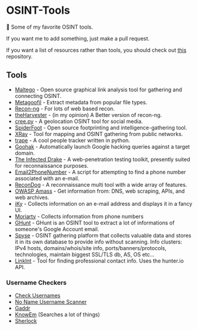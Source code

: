 # OSINT-Tools
:eyes: Some of my favorite OSINT tools.
 
If you want me to add something, just make a pull request.

If you want a list of resources rather than tools, you should check out [this](https://github.com/jivoi/awesome-osint) repository.

## Tools
 - [Maltego](https://www.paterva.com/web7/) - Open source graphical link analysis tool for gathering and connecting OSINT.
 - [Metagoofil](https://github.com/kurobeats/metagoofil) - Extract metadata from popular file types.
 - [Recon-ng](https://github.com/lanmaster53/recon-ng) - For lots of web based recon.
 - [theHarvester](https://github.com/laramies/theHarvester) - (in my opinion) A Better version of recon-ng.
 - [cree.py](http://www.geocreepy.com/) - A geolocation OSINT tool for social media.
 - [SpiderFoot](http://www.spiderfoot.net/) - Open source footprinting and intelligence-gathering tool.
 - [XRay](https://github.com/evilsocket/xray) - Tool for mapping and OSINT gathering from public networks.
 - [trape](https://github.com/boxug/trape) - A cool people tracker written in python.
 - [Goohak](https://github.com/1N3/Goohak) - Automatically launch Google hacking queries against a target domain.
 - [The Infected Drake](https://github.com/0xInfection/TIDoS-Framework) - A web-penetration testing toolkit, presently suited for reconnaissance purposes.
 - [Email2PhoneNumber](https://github.com/martinvigo/email2phonenumber) - A script for attempting to find a phone number associated with an e-mail.
 - [ReconDog](https://github.com/s0md3v/ReconDog) - A reconnaissance multi tool with a wide array of features.
 - [OWASP Amass](https://github.com/OWASP/Amass) - Get information from: DNS, web scraping, APIs, and web archives.
 - [iKy](https://github.com/kennbroorg/iKy) - Collects information on an e-mail address and displays it in a fancy UI.
 - [Moriarty](https://github.com/AzizKpln/Moriarty-Project) - Collects information from phone numbers
 - [GHunt](https://github.com/mxrch/GHunt) - GHunt is an OSINT tool to extract a lot of informations of someone's Google Account email.
 - [Spyse](https://spyse.com/) - OSINT gathering platform that collects valuable data and stores it in its own database to provide info without scanning. Info clusters: IPv4 hosts, domains/whois/site info, ports/banners/protocols, technologies, maintain biggest SSL/TLS db, AS, OS etc...
 - [LinkInt](https://github.com/vysecurity/LinkedInt) - Tool for finding professional contact info. Uses the hunter.io API.
### Username Checkers
 - [Check Usernames](http://checkusernames.com/)
 - [No Name Username Scanner](https://inteltechniques.com/osint/menu.user.html)
 - [Gaddr](https://gaddr.me/)
 - [KnowEm](https://knowem.com/) (Searches a lot of things)
 - [Sherlock](https://github.com/sherlock-project/sherlock)
